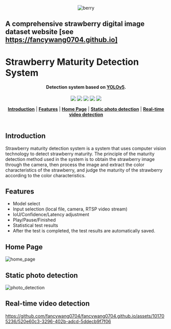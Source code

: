 <div align="center">
 
  ![berry](https://github.com/fancywang0704/fancywang0704.github.io/assets/101705236/27f9df0e-11a5-4bf1-868b-2bf1feb0b92b)


</div>

## A comprehensive strawberry digital image dataset website [see https://fancywang0704.github.io]

# Strawberry Maturity Detection System

<h4 align="center">
 Detection system based on <a href="https://github.com/ultralytics/yolov5">YOLOv5</a>.
</h4>

<div align="center">

  ![](https://img.shields.io/badge/PyQt5-5.15.8-blue)
  ![](https://img.shields.io/badge/pytorch-1.8.1-blue)
  ![](https://img.shields.io/badge/torchvision-0.9.1-orange)
  ![](https://img.shields.io/badge/opencv_python-4.1.2-brightgreen)
  ![](https://img.shields.io/badge/tensorboard-2.4.1-brightgreen)
  
</div>

<div align="center">
  <a href="https://github.com/fancywang0704/fancywang0704.github.io/Introduction"><b>Introduction</b></a> |
  <a href="https://github.com/fancywang0704/fancywang0704.github.io/Features"><b>Features</b></a> |
  <a href="https://github.com/fancywang0704/fancywang0704.github.io/Home Page"><b>Home Page</b></a> |
  <a href="https://github.com/fancywang0704/fancywang0704.github.io/Static photo detection"><b>Static photo detection</b></a> |
  <a href="https://github.com/fancywang0704/fancywang0704.github.io/Real-time video detection"><b>Real-time video detection</b></a> 
</div>

<br/>

## Introduction
Strawberry maturity detection system is a system that uses computer vision technology to detect strawberry maturity. The principle of the maturity detection method used in the system is to obtain the strawberry image through the camera, then process the image and extract the color characteristics of the strawberry, and judge the maturity of the strawberry according to the color characteristics.
## Features
- Model select
- Input selection (local file, camera, RTSP video stream)
- IoU/Confidence/Latency adjustment
- Play/Pause/Finished
- Statistical test results
- After the test is completed, the test results are automatically saved.
## Home Page
![home_page](https://github.com/fancywang0704/fancywang0704.github.io/assets/101705236/911154d6-c579-440a-abd6-f1854b24a398)
## Static photo detection
![photo_detection](https://github.com/fancywang0704/fancywang0704.github.io/assets/101705236/d573c4e0-becc-4f8d-8164-45a950b63044)
## Real-time video detection
https://github.com/fancywang0704/fancywang0704.github.io/assets/101705236/520e60c3-3296-402b-adcd-5ddecb9f7f06


